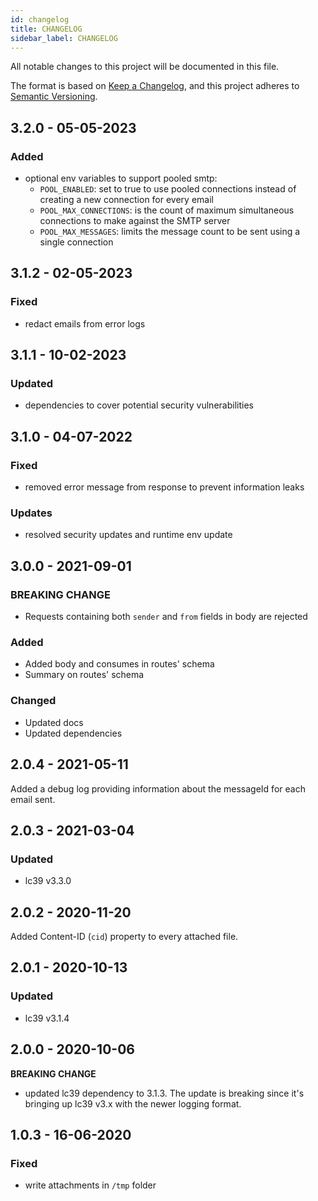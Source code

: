 ```yaml
---
id: changelog
title: CHANGELOG
sidebar_label: CHANGELOG
---
```


<!--
WARNING: this file was automatically generated by Mia-Platform Doc Aggregator.
DO NOT MODIFY IT BY HAND.
Instead, modify the source file and run the aggregator to regenerate this file.
-->

All notable changes to this project will be documented in this file.

The format is based on [Keep a Changelog](https://keepachangelog.com/en/1.0.0/),
and this project adheres to [Semantic Versioning](https://semver.org/spec/v2.0.0.html).

## 3.2.0 - 05-05-2023

### Added

- optional env variables to support pooled smtp:
  - `POOL_ENABLED`: set to true to use pooled connections instead of creating a new connection for every email
  - `POOL_MAX_CONNECTIONS`: is the count of maximum simultaneous connections to make against the SMTP server
  - `POOL_MAX_MESSAGES`: limits the message count to be sent using a single connection

## 3.1.2 - 02-05-2023

### Fixed

- redact emails from error logs

## 3.1.1 - 10-02-2023

### Updated

- dependencies to cover potential security vulnerabilities

## 3.1.0 - 04-07-2022

### Fixed

- removed error message from response to prevent information leaks

### Updates

- resolved security updates and runtime env update

## 3.0.0 - 2021-09-01

### BREAKING CHANGE

- Requests containing both `sender` and `from` fields in body are rejected

### Added

- Added body and consumes in routes' schema
- Summary on routes' schema

### Changed

- Updated docs
- Updated dependencies

## 2.0.4 - 2021-05-11

Added a debug log providing information about the messageId for each email sent.

## 2.0.3 - 2021-03-04

### Updated

- lc39 v3.3.0

## 2.0.2 - 2020-11-20

Added Content-ID (`cid`) property to every attached file.

## 2.0.1 - 2020-10-13

### Updated

- lc39 v3.1.4

## 2.0.0 - 2020-10-06

**BREAKING CHANGE**

- updated lc39 dependency to 3.1.3. The update is breaking since it's bringing up lc39 v3.x with the newer logging format.

## 1.0.3 - 16-06-2020

### Fixed

- write attachments in `/tmp` folder

